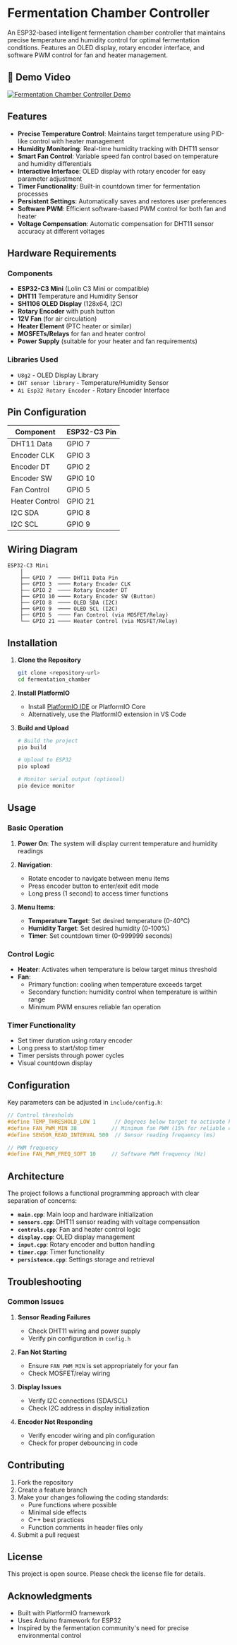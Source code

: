 # Fermentation Chamber Controller

An ESP32-based intelligent fermentation chamber controller that maintains precise temperature and humidity control for optimal fermentation conditions. Features an OLED display, rotary encoder interface, and software PWM control for fan and heater management.

## 🎥 Demo Video

[![Fermentation Chamber Controller Demo](https://img.shields.io/badge/YouTube-Watch%20Demo-red?style=for-the-badge&logo=youtube)](https://youtu.be/tLW_WAPdoeg)

## Features

- **Precise Temperature Control**: Maintains target temperature using PID-like control with heater management
- **Humidity Monitoring**: Real-time humidity tracking with DHT11 sensor
- **Smart Fan Control**: Variable speed fan control based on temperature and humidity differentials
- **Interactive Interface**: OLED display with rotary encoder for easy parameter adjustment
- **Timer Functionality**: Built-in countdown timer for fermentation processes
- **Persistent Settings**: Automatically saves and restores user preferences
- **Software PWM**: Efficient software-based PWM control for both fan and heater
- **Voltage Compensation**: Automatic compensation for DHT11 sensor accuracy at different voltages

## Hardware Requirements

### Components
- **ESP32-C3 Mini** (Lolin C3 Mini or compatible)
- **DHT11** Temperature and Humidity Sensor
- **SH1106 OLED Display** (128x64, I2C)
- **Rotary Encoder** with push button
- **12V Fan** (for air circulation)
- **Heater Element** (PTC heater or similar)
- **MOSFETs/Relays** for fan and heater control
- **Power Supply** (suitable for your heater and fan requirements)

### Libraries Used
- `U8g2` - OLED Display Library
- `DHT sensor library` - Temperature/Humidity Sensor
- `Ai Esp32 Rotary Encoder` - Rotary Encoder Interface

## Pin Configuration

| Component | ESP32-C3 Pin |
|-----------|--------------|
| DHT11 Data | GPIO 7 |
| Encoder CLK | GPIO 3 |
| Encoder DT | GPIO 2 |
| Encoder SW | GPIO 10 |
| Fan Control | GPIO 5 |
| Heater Control | GPIO 21 |
| I2C SDA | GPIO 8 |
| I2C SCL | GPIO 9 |

## Wiring Diagram

```
ESP32-C3 Mini
    │
    ├── GPIO 7  ──── DHT11 Data Pin
    ├── GPIO 3  ──── Rotary Encoder CLK
    ├── GPIO 2  ──── Rotary Encoder DT
    ├── GPIO 10 ──── Rotary Encoder SW (Button)
    ├── GPIO 8  ──── OLED SDA (I2C)
    ├── GPIO 9  ──── OLED SCL (I2C)
    ├── GPIO 5  ──── Fan Control (via MOSFET/Relay)
    └── GPIO 21 ──── Heater Control (via MOSFET/Relay)
```

## Installation

1. **Clone the Repository**
   ```bash
   git clone <repository-url>
   cd fermentation_chamber
   ```

2. **Install PlatformIO**
   - Install [PlatformIO IDE](https://platformio.org/platformio-ide) or PlatformIO Core
   - Alternatively, use the PlatformIO extension in VS Code

3. **Build and Upload**
   ```bash
   # Build the project
   pio build

   # Upload to ESP32
   pio upload

   # Monitor serial output (optional)
   pio device monitor
   ```

## Usage

### Basic Operation

1. **Power On**: The system will display current temperature and humidity readings
2. **Navigation**: 
   - Rotate encoder to navigate between menu items
   - Press encoder button to enter/exit edit mode
   - Long press (1 second) to access timer functions

3. **Menu Items**:
   - **Temperature Target**: Set desired temperature (0-40°C)
   - **Humidity Target**: Set desired humidity (0-100%)
   - **Timer**: Set countdown timer (0-999999 seconds)

### Control Logic

- **Heater**: Activates when temperature is below target minus threshold
- **Fan**: 
  - Primary function: cooling when temperature exceeds target
  - Secondary function: humidity control when temperature is within range
  - Minimum PWM ensures reliable fan operation

### Timer Functionality
- Set timer duration using rotary encoder
- Long press to start/stop timer
- Timer persists through power cycles
- Visual countdown display

## Configuration

Key parameters can be adjusted in `include/config.h`:

```cpp
// Control thresholds
#define TEMP_THRESHOLD_LOW 1      // Degrees below target to activate heater
#define FAN_PWM_MIN 38           // Minimum fan PWM (15% for reliable operation)
#define SENSOR_READ_INTERVAL 500  // Sensor reading frequency (ms)

// PWM frequency
#define FAN_PWM_FREQ_SOFT 10     // Software PWM frequency (Hz)
```

## Architecture

The project follows a functional programming approach with clear separation of concerns:

- **`main.cpp`**: Main loop and hardware initialization
- **`sensors.cpp`**: DHT11 sensor reading with voltage compensation
- **`controls.cpp`**: Fan and heater control logic
- **`display.cpp`**: OLED display management
- **`input.cpp`**: Rotary encoder and button handling
- **`timer.cpp`**: Timer functionality
- **`persistence.cpp`**: Settings storage and retrieval

## Troubleshooting

### Common Issues

1. **Sensor Reading Failures**
   - Check DHT11 wiring and power supply
   - Verify pin configuration in `config.h`

2. **Fan Not Starting**
   - Ensure `FAN_PWM_MIN` is set appropriately for your fan
   - Check MOSFET/relay wiring

3. **Display Issues**
   - Verify I2C connections (SDA/SCL)
   - Check I2C address in display initialization

4. **Encoder Not Responding**
   - Verify encoder wiring and pin configuration
   - Check for proper debouncing in code

## Contributing

1. Fork the repository
2. Create a feature branch
3. Make your changes following the coding standards:
   - Pure functions where possible
   - Minimal side effects
   - C++ best practices
   - Function comments in header files only
4. Submit a pull request

## License

This project is open source. Please check the license file for details.

## Acknowledgments

- Built with PlatformIO framework
- Uses Arduino framework for ESP32
- Inspired by the fermentation community's need for precise environmental control 